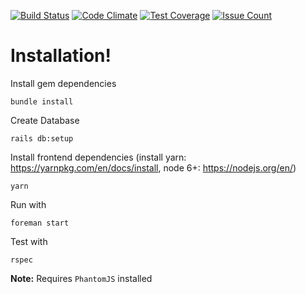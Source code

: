 [![Build Status](https://travis-ci.org/iSarCasm/tour_platform.svg?branch=master)](https://travis-ci.org/iSarCasm/tour_platform)
[![Code Climate](https://codeclimate.com/github/iSarCasm/tour_platform/badges/gpa.svg)](https://codeclimate.com/github/iSarCasm/tour_platform)
[![Test Coverage](https://codeclimate.com/github/iSarCasm/tour_platform/badges/coverage.svg)](https://codeclimate.com/github/iSarCasm/todo_backend/tour_platform)
[![Issue Count](https://codeclimate.com/github/iSarCasm/tour_platform/badges/issue_count.svg)](https://codeclimate.com/github/iSarCasm/tour_platform)


# Installation!
Install gem dependencies
```
bundle install
```
Create Database
```
rails db:setup
```
Install frontend dependencies (install yarn: https://yarnpkg.com/en/docs/install, node 6+: https://nodejs.org/en/)
```
yarn
```

Run with
```
foreman start
```

Test with
```
rspec
```
**Note:** Requires `PhantomJS` installed
